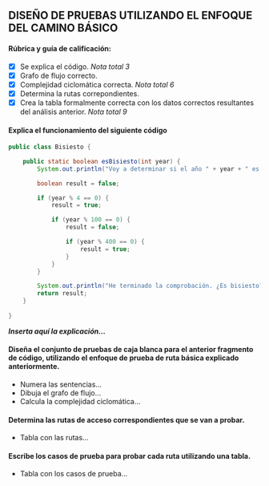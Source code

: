 ## DISEÑO DE PRUEBAS UTILIZANDO EL ENFOQUE DEL CAMINO BÁSICO

#### Rúbrica y guía de calificación:
- [x] Se explica el código. *Nota total 3*
- [x] Grafo de flujo correcto.
- [x] Complejidad ciclomática correcta. *Nota total 6*
- [x] Determina la rutas correpondientes.
- [x] Crea la tabla formalmente correcta con los datos correctos resultantes del análisis anterior. *Nota total 9*

#### Explica el funcionamiento del siguiente código

```java
public class Bisiesto {

    public static boolean esBisiesto(int year) {
        System.out.println("Voy a determinar si el año " + year + " es bisiesto.");

        boolean result = false;

        if (year % 4 == 0) {
            result = true;

            if (year % 100 == 0) {
                result = false;

                if (year % 400 == 0) {
                    result = true;
                }
            }
        }

        System.out.println("He terminado la comprobación. ¿Es bisiesto? " + result);
        return result;
    }
    
}

```
  
***Inserta aquí la explicación…***

#### Diseña el conjunto de pruebas de caja blanca para el anterior fragmento de código, utilizando el enfoque de prueba de ruta básica explicado anteriormente.
* Numera las sentencias…
* Dibuja el grafo de flujo…
* Calcula la complejidad ciclomática…
#### Determina las rutas de acceso correspondientes que se van a probar.
* Tabla con las rutas…
#### Escribe los casos de prueba para probar cada ruta utilizando una tabla.
* Tabla con los casos de prueba…


 